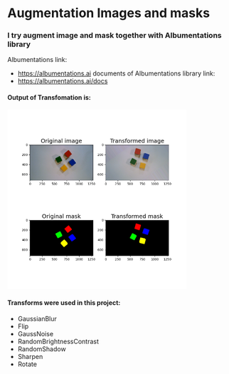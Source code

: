 # Augmentation Images and masks

### I try augment image and mask together with Albumentations library

Albumentations link:
- https://albumentations.ai
documents of Albumentations library link:
- https://albumentations.ai/docs

#### Output of Transfomation is:
<img src="./fig_out.png" width=80% height=auto>

#### Transforms were used in this project:
-  GaussianBlur
- Flip
- GaussNoise
- RandomBrightnessContrast
- RandomShadow
- Sharpen
- Rotate

